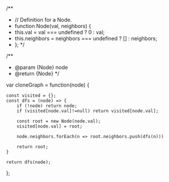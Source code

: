 /**
 * // Definition for a Node.
 * function Node(val, neighbors) {
 *    this.val = val === undefined ? 0 : val;
 *    this.neighbors = neighbors === undefined ? [] : neighbors;
 * };
 */

/**
 * @param {Node} node
 * @return {Node}
 */

var cloneGraph = function(node) {
    
    const visited = {};
    const dfs = (node) => {
        if (!node) return node;
        if (visited[node.val]!=null) return visited[node.val];

        const root = new Node(node.val);
        visited[node.val] = root;

        node.neighbors.forEach(n => root.neighbors.push(dfs(n)))
        
        return root;
    }

    return dfs(node);
};